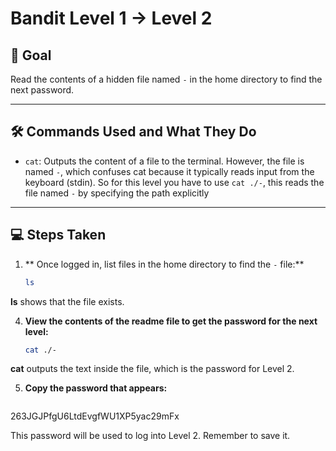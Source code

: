 
# Bandit Level 1 → Level 2

## 🎯 Goal
Read the contents of a hidden file named `-` in the home directory to find the next password.


---

## 🛠️ Commands Used and What They Do

- `cat`: Outputs the content of a file to the terminal. However, the file is named `-`, which confuses cat because it typically reads input from the keyboard (stdin). 
So for this level you have to use `cat ./-`, this reads the file named `-` by specifying the path explicitly


---

## 💻 Steps Taken

1. ** Once logged in, list files in the home directory to find the `-` file:**
     ```bash
   ls
**ls** shows that the file  exists.
     
4. **View the contents of the readme file to get the password for the next level:**
   ```bash
   cat ./-
**cat** outputs the text inside the file, which is the password for Level 2.  

5. **Copy the password that appears:**
   ```bash
  263JGJPfgU6LtdEvgfWU1XP5yac29mFx

This password will be used to log into Level 2. Remember to save it.
